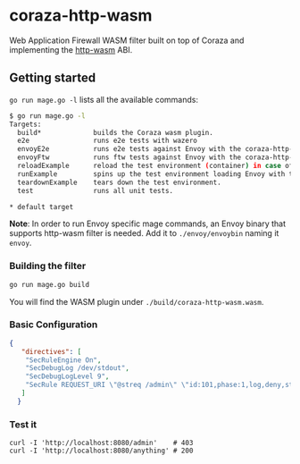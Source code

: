 # coraza-http-wasm

Web Application Firewall WASM filter built on top of Coraza and implementing the [http-wasm](https://http-wasm.io/) ABI.

## Getting started

`go run mage.go -l` lists all the available commands:

```bash
$ go run mage.go -l
Targets:
  build*             builds the Coraza wasm plugin.
  e2e                runs e2e tests with wazero
  envoyE2e           runs e2e tests against Envoy with the coraza-http-wasm plugin.
  envoyFtw           runs ftw tests against Envoy with the coraza-http-wasm plugin.
  reloadExample      reload the test environment (container) in case of envoy or wasm update.
  runExample         spins up the test environment loading Envoy with the coraza-http-wasm plugin, access at http://localhost:8080.
  teardownExample    tears down the test environment.
  test               runs all unit tests.

* default target
```

**Note**: In order to run Envoy specific mage commands, an Envoy binary that supports http-wasm filter is needed. Add it to `./envoy/envoybin` naming it `envoy`.

### Building the filter

```bash
go run mage.go build
```

You will find the WASM plugin under `./build/coraza-http-wasm.wasm`.

### Basic Configuration

```json
{
   "directives": [
    "SecRuleEngine On",
    "SecDebugLog /dev/stdout",
    "SecDebugLogLevel 9",
    "SecRule REQUEST_URI \"@streq /admin\" \"id:101,phase:1,log,deny,status:403\""
   ]
  }
```

### Test it

```
curl -I 'http://localhost:8080/admin'    # 403
curl -I 'http://localhost:8080/anything' # 200
```
